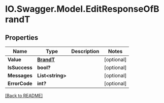 # IO.Swagger.Model.EditResponseOfBrandT
## Properties

Name | Type | Description | Notes
------------ | ------------- | ------------- | -------------
**Value** | [**BrandT**](BrandT.md) |  | [optional] 
**IsSuccess** | **bool?** |  | [optional] 
**Messages** | **List&lt;string&gt;** |  | [optional] 
**ErrorCode** | **int?** |  | [optional] 

 [[Back to README]](../README.md)

